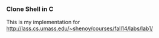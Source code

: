 ### Clone Shell in C 
This is my implementation for http://lass.cs.umass.edu/~shenoy/courses/fall14/labs/lab1/